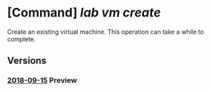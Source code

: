 # [Command] _lab vm create_

Create an existing virtual machine. This operation can take a while to complete.

## Versions

### [2018-09-15](/Resources/mgmt-plane/L3N1YnNjcmlwdGlvbnMve30vcmVzb3VyY2Vncm91cHMve30vcHJvdmlkZXJzL21pY3Jvc29mdC5kZXZ0ZXN0bGFiL2xhYnMve30vdmlydHVhbG1hY2hpbmVzL3t9/2018-09-15.xml) **Preview**

<!-- mgmt-plane /subscriptions/{}/resourcegroups/{}/providers/microsoft.devtestlab/labs/{}/virtualmachines/{} 2018-09-15 -->
